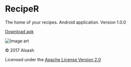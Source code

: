 # RecipeR

The home of your recipes. Android application. Version 1.0.0

[Download apk](../../raw/master/app/build/outputs/apk/app-debug.apk)

![Image art](/../../raw/master/jpg/123.jpg)

© 2017 Alsash

Licensed under the [Apache License Version 2.0](/../../blob/master/LICENSE)
